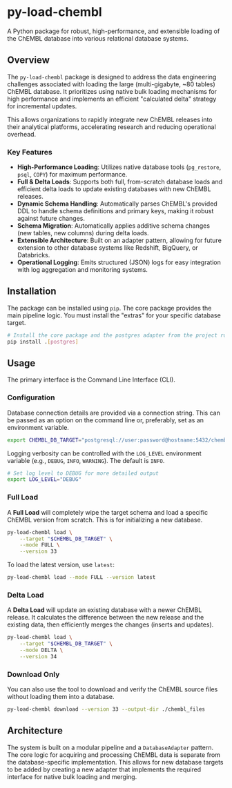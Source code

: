 # py-load-chembl

A Python package for robust, high-performance, and extensible loading of the ChEMBL database into various relational database systems.

## Overview

The `py-load-chembl` package is designed to address the data engineering challenges associated with loading the large (multi-gigabyte, ~80 tables) ChEMBL database. It prioritizes using native bulk loading mechanisms for high performance and implements an efficient "calculated delta" strategy for incremental updates.

This allows organizations to rapidly integrate new ChEMBL releases into their analytical platforms, accelerating research and reducing operational overhead.

### Key Features

- **High-Performance Loading**: Utilizes native database tools (`pg_restore`, `psql`, `COPY`) for maximum performance.
- **Full & Delta Loads**: Supports both full, from-scratch database loads and efficient delta loads to update existing databases with new ChEMBL releases.
- **Dynamic Schema Handling**: Automatically parses ChEMBL's provided DDL to handle schema definitions and primary keys, making it robust against future changes.
- **Schema Migration**: Automatically applies additive schema changes (new tables, new columns) during delta loads.
- **Extensible Architecture**: Built on an adapter pattern, allowing for future extension to other database systems like Redshift, BigQuery, or Databricks.
- **Operational Logging**: Emits structured (JSON) logs for easy integration with log aggregation and monitoring systems.

## Installation

The package can be installed using `pip`. The core package provides the main pipeline logic. You must install the "extras" for your specific database target.

```bash
# Install the core package and the postgres adapter from the project root
pip install .[postgres]
```

## Usage

The primary interface is the Command Line Interface (CLI).

### Configuration

Database connection details are provided via a connection string. This can be passed as an option on the command line or, preferably, set as an environment variable.

```bash
export CHEMBL_DB_TARGET="postgresql://user:password@hostname:5432/chembl_db"
```

Logging verbosity can be controlled with the `LOG_LEVEL` environment variable (e.g., `DEBUG`, `INFO`, `WARNING`). The default is `INFO`.

```bash
# Set log level to DEBUG for more detailed output
export LOG_LEVEL="DEBUG"
```

### Full Load

A **Full Load** will completely wipe the target schema and load a specific ChEMBL version from scratch. This is for initializing a new database.

```bash
py-load-chembl load \
    --target "$CHEMBL_DB_TARGET" \
    --mode FULL \
    --version 33
```

To load the latest version, use `latest`:

```bash
py-load-chembl load --mode FULL --version latest
```

### Delta Load

A **Delta Load** will update an existing database with a newer ChEMBL release. It calculates the difference between the new release and the existing data, then efficiently merges the changes (inserts and updates).

```bash
py-load-chembl load \
    --target "$CHEMBL_DB_TARGET" \
    --mode DELTA \
    --version 34
```

### Download Only

You can also use the tool to download and verify the ChEMBL source files without loading them into a database.

```bash
py-load-chembl download --version 33 --output-dir ./chembl_files
```

## Architecture

The system is built on a modular pipeline and a `DatabaseAdapter` pattern. The core logic for acquiring and processing ChEMBL data is separate from the database-specific implementation. This allows for new database targets to be added by creating a new adapter that implements the required interface for native bulk loading and merging.
